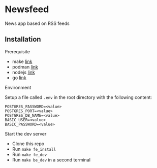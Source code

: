 # Newsfeed

News app based on RSS feeds

## Installation

Prerequisite

- make [link](https://github.com/wkusnierczyk/make)
- podman [link](https://github.com/containers/podman)
- nodejs [link](https://github.com/nodejs/node)
- go [link](https://github.com/golang/go)

Environment

Setup a file called `.env` in the root directory with the following content:

```
POSTGRES_PASSWORD=<value>
POSTGRES_PORT=<value>
POSTGRES_DB_NAME=<value>
BASIC_USER=<value>
BASIC_PASSWORD=<value>
```

Start the dev server

- Clone this repo
- Run `make fe_install`
- Run `make fe_dev`
- Run `make be_dev` in a second terminal

